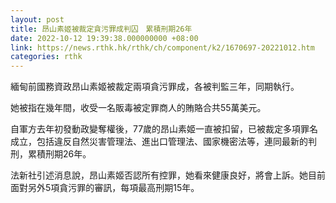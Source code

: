 ```yaml
---
layout: post
title: 昂山素姬被裁定貪污罪成判囚　累積刑期26年
date: 2022-10-12 19:39:38.000000000 +08:00
link: https://news.rthk.hk/rthk/ch/component/k2/1670697-20221012.htm
categories: rthk
---
```


緬甸前國務資政昂山素姬被裁定兩項貪污罪成，各被判監三年，同期執行。

她被指在幾年間，收受一名販毒被定罪商人的賄賂合共55萬美元。

自軍方去年初發動政變奪權後，77歲的昂山素姬一直被扣留，已被裁定多項罪名成立，包括違反自然災害管理法、進出口管理法、國家機密法等，連同最新的判刑，累積刑期26年。

法新社引述消息說，昂山素姬否認所有控罪，她看來健康良好，將會上訴。她目前面對另外5項貪污罪的審訊，每項最高刑期15年。
